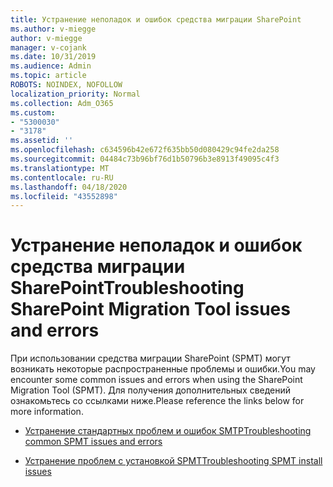 ```yaml
---
title: Устранение неполадок и ошибок средства миграции SharePoint
ms.author: v-miegge
author: v-miegge
manager: v-cojank
ms.date: 10/31/2019
ms.audience: Admin
ms.topic: article
ROBOTS: NOINDEX, NOFOLLOW
localization_priority: Normal
ms.collection: Adm_O365
ms.custom:
- "5300030"
- "3178"
ms.assetid: ''
ms.openlocfilehash: c634596b42e672f635bb50d080429c94fe2da258
ms.sourcegitcommit: 04484c73b96bf76d1b50796b3e8913f49095c4f3
ms.translationtype: MT
ms.contentlocale: ru-RU
ms.lasthandoff: 04/18/2020
ms.locfileid: "43552898"
---
```

# <a name="troubleshooting-sharepoint-migration-tool-issues-and-errors"></a><span data-ttu-id="b83c1-102">Устранение неполадок и ошибок средства миграции SharePoint</span><span class="sxs-lookup"><span data-stu-id="b83c1-102">Troubleshooting SharePoint Migration Tool issues and errors</span></span>

<span data-ttu-id="b83c1-103">При использовании средства миграции SharePoint (SPMT) могут возникать некоторые распространенные проблемы и ошибки.</span><span class="sxs-lookup"><span data-stu-id="b83c1-103">You may encounter some common issues and errors when using the SharePoint Migration Tool (SPMT).</span></span> <span data-ttu-id="b83c1-104">Для получения дополнительных сведений ознакомьтесь со ссылками ниже.</span><span class="sxs-lookup"><span data-stu-id="b83c1-104">Please reference the links below for more information.</span></span>

- [<span data-ttu-id="b83c1-105">Устранение стандартных проблем и ошибок SMTP</span><span class="sxs-lookup"><span data-stu-id="b83c1-105">Troubleshooting common SPMT issues and errors</span></span>](https://docs.microsoft.com/sharepointmigration/troubleshooting-common-spmt-issues)

- [<span data-ttu-id="b83c1-106">Устранение проблем с установкой SPMT</span><span class="sxs-lookup"><span data-stu-id="b83c1-106">Troubleshooting SPMT install issues</span></span>](https://docs.microsoft.com/sharepointmigration/spmt-install-issues)
